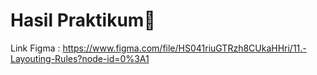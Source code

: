 # Hasil Praktikum:rocket:

Link Figma : https://www.figma.com/file/HS041riuGTRzh8CUkaHHri/11.-Layouting-Rules?node-id=0%3A1
